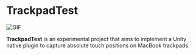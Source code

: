 # TrackpadTest

![GIF](https://github.com/user-attachments/assets/711cae8d-9cfc-41c4-b6ab-41cb3eb58286)

**TrackpadTest** is an experimental project that aims to implement a Unity native
plugin to capture absolute touch positions on MacBook trackpads.
